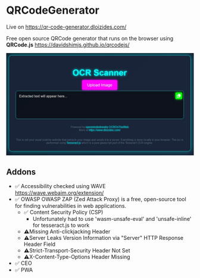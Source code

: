 # QRCodeGenerator
Live on https://qr-code-generator.dloizides.com/

Free open source QRCode generator that runs on the browser using **QRCode.js** https://davidshimjs.github.io/qrcodejs/

![alt text](ocr-scanner-preview.jpg)

## Addons

- ✅ Accessibility checked using WAVE https://wave.webaim.org/extension/
- ✅ OWASP OWASP ZAP (Zed Attack Proxy) is a free, open-source tool for finding vulnerabilities in web applications.
  - ✅ Content Security Policy (CSP)
    - Unfortunately had to use 'wasm-unsafe-eval' and 'unsafe-inline' for tesseract.js to work
  - ⚠️Missing Anti-clickjacking Header
  - ⚠️Server Leaks Version Information via "Server" HTTP Response Header Field
  - ⚠️Strict-Transport-Security Header Not Set
  - ⚠️X-Content-Type-Options Header Missing
- ✅ CEO
- ✅ PWA
